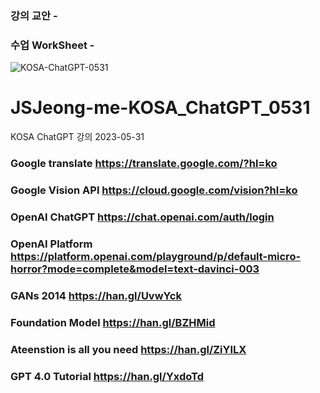### 강의 교안 - 
### 수업 WorkSheet - 


![KOSA-ChatGPT-0531](https://github.com/JSJeong-me/JSJeong-me-KOSA_ChatGPT_0531/assets/54794815/fca09b0e-1f0a-45f8-ba32-fedbd1621eaf)



# JSJeong-me-KOSA_ChatGPT_0531
KOSA ChatGPT 강의 2023-05-31


### Google translate  https://translate.google.com/?hl=ko

### Google Vision API https://cloud.google.com/vision?hl=ko

### OpenAI ChatGPT  https://chat.openai.com/auth/login

### OpenAI Platform    https://platform.openai.com/playground/p/default-micro-horror?mode=complete&model=text-davinci-003

### GANs 2014         https://han.gl/UvwYck

### Foundation Model  https://han.gl/BZHMid

### Ateenstion is all you need  https://han.gl/ZiYILX

### GPT 4.0 Tutorial  https://han.gl/YxdoTd
